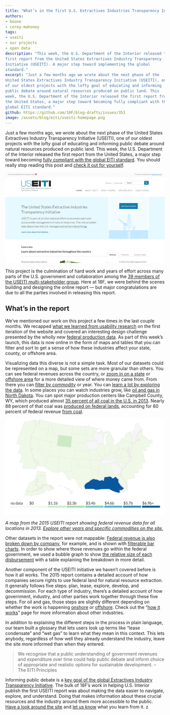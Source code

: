 ```yaml
---
title: "What’s in the first U.S. Extractives Industries Transparency Initiative report"
authors:
- boone
- corey-mahoney
tags:
- useiti
- our projects
- open data
description: "This week, the U.S. Department of the Interior released the
first report from the United States Extractives Industry Transparency
Initiative (USEITI). A major step toward implementing the global
standard."
excerpt: "Just a few months ago we wrote about the next phase of the
United States Extractives Industry Transparency Initiative (USEITI), one
of our oldest projects with the lofty goal of educating and informing
public debate around natural resources produced on public land. This
week, the U.S. Department of the Interior released the first report from
the United States, a major step toward becoming fully compliant with the
global EITI standard."
github: https://github.com/18F/blog-drafts/issues/353
image: /assets/blog/eiti/useiti-homepage.png
---
```


Just a few months ago, we wrote about the next phase of the United
States Extractives Industry Transparency Initiative (USEITI), one of our
oldest projects with the lofty goal of educating and informing public
debate around natural resources produced on public land. This week, the
U.S. Department of the Interior released the first report from the
United States, a major step toward becoming [fully compliant with the global EITI standard](https://eiti.org/countries). You should
really stop reading this post and [check it out for yourself](https://useiti.doi.gov).

![A screen shot of the new USEITI homepage](/assets/blog/eiti/useiti-homepage.png)

This project is the culmination of hard work and years of effort across
many parts of the U.S. government and collaboration among the [39
members of the USEITI multi-stakeholder group](https://useiti.doi.gov/about/). Here at 18F, we were behind the scenes building and designing the online report — but major congratulations are due to all the parties involved in releasing this report.

## What’s in the report

We’ve mentioned our work on this project a few times in the last couple
months. We recapped [what we learned from usability
research](https://18f.gsa.gov/2015/11/02/useiti-what-we-learned-where-were-headed/)
on the first iteration of the website and covered an interesting design
challenge presented by the wholly new [federal production
data](https://18f.gsa.gov/2015/11/30/complex-data-in-useiti/). As part
of this week’s launch, this data is now online in the form of maps and
tables that you can filter and sort to get a sense of how these
industries affect your state, county, or offshore area.

Visualizing data this diverse is not a simple task. Most of our datasets
could be represented on a map, but some sets are more granular than
others. You can see federal revenues across the country, or [zoom in on
a state](https://useiti.doi.gov/explore/federal-revenue-by-location/#region=CO)
or [offshore area](https://useiti.doi.gov/explore/federal-revenue-by-location/#region=gulf)
for a more detailed view of where money came from. From there you can
[filter by commodity](https://useiti.doi.gov/explore/federal-revenue-by-location/#region=MN&year=2013&group=minerals&commodity=Copper) or year. You can [learn a lot by exploring the data](https://useiti.doi.gov/explore/). In some places you can watch industries grow, like [oil and gas in North Dakota](https://useiti.doi.gov/explore/federal-revenue-by-location/#region=ND&group=oilgas&year=2013). You can spot major production centers like Campbell County, WY, which produced almost [35 percent of all coal in the U.S. in
2013](https://useiti.doi.gov/explore/all-lands-production/#year=2013&product=Coal+(short+tons)&region=WY). Nearly 88 percent of that coal was [produced on federal lands](https://useiti.doi.gov/explore/all-lands-production/#year=2013&product=Coal+(short+tons)&region=WY), accounting for 80 percent of federal revenue [from coal](https://federalist.18f.gov/preview/18F/doi-extractives-data/dev/explore/federal-revenue-by-location/#region=WY&year=2013&group=coal).

[![A snapshot of the total federal revenue visualization from the USEITI website](/assets/blog/eiti/fed-revenues.png)](https://useiti.doi.gov/explore/federal-revenue-by-location/)

*A map from the 2015 USEITI report showing federal revenue data for all locations in 2013. [Explore other years and specific commodities on the site.](https://useiti.doi.gov/explore/federal-revenue-by-location/)*

Other datasets in the report were not mappable: [Federal revenue is also broken down by company](https://useiti.doi.gov/explore/federal-revenue-by-company/),
for example, and is shown with [filterable bar charts](https://useiti.doi.gov/explore/federal-revenue-by-company/#commodity=Coal&type=Royalties). In order to show where those revenues go within the federal government, we used a bubble graph to show [the relative size of each disbursement](https://useiti.doi.gov/explore/disbursements/) with a table explaining the breakdown in more detail.

Another component of the USEITI initiative we haven’t covered before is
how it all works. The 2015 report contains a detailed account of how
companies secure rights to use federal land for natural resource
extraction. It generally follows five steps: plan, lease, explore,
develop, and decommission. For each type of industry, there’s a detailed
account of how government, industry, and other parties work together
through these five steps. For oil and gas, those steps are slightly
different depending on whether the work is happening
[onshore](https://useiti.doi.gov/offshore-regions/how-it-works/onshore-oil-gas/)
or
[offshore](https://useiti.doi.gov/offshore-regions/how-it-works/offshore-oil-gas/).
Check out the “[how it works](https://useiti.doi.gov/offshore-regions/how-it-works/)” page for more information about other industries.

In addition to explaining the different steps in the process in plain
language, our team built a glossary that lets users look up terms like
“lease condensate” and “wet gas” to learn what they mean in this
context. This lets anybody, regardless of how well they already
understand the industry, leave the site more informed than when they
entered.

> We recognise that a public understanding of government revenues and  expenditure over time could help public debate and inform choice of appropriate and realistic options for sustainable development. – The EITI Principles

Informing public debate is a [key goal of the global Extractives
Industry Transparency Initiative](https://eiti.org/eiti). The bulk of
18F’s work in helping U.S. Interior publish the first USEITI report was
about making the data easier to navigate, explore, and understand. Doing
that makes information about these crucial resources and the industry
around them more accessible to the public. [Have a look around the
site](https://useiti.doi.gov) and [let us
know](https://twitter.com/18f) what you learn from it.
z
